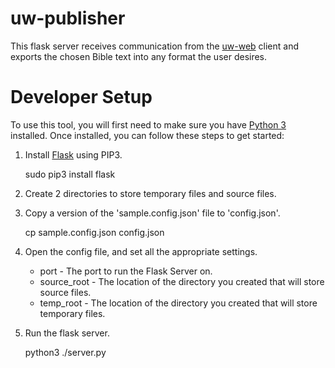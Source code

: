 # uw-publisher

This flask server receives communication from the [uw-web](https://github.com/unfoldingWord-dev/uw-web) client
and exports the chosen Bible text into any format the user desires.

# Developer Setup

To use this tool, you will first need to make sure you have [Python 3](https://docs.python.org/3/using/) installed.  Once installed, you can follow these steps to get started:

1) Install [Flask](http://flask.pocoo.org) using PIP3.

    sudo pip3 install flask

2) Create 2 directories to store temporary files and source files.
3) Copy a version of the 'sample.config.json' file to 'config.json'.

    cp sample.config.json config.json

4) Open the config file, and set all the appropriate settings.

    * port - The port to run the Flask Server on.
    * source_root - The location of the directory you created that will store source files.
    * temp_root - The location of the directory you created that will store temporary files.

5) Run the flask server.

    python3 ./server.py
